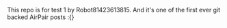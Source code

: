 This repo is for test 1 by Robot81423613815. And it's one of the first ever git backed AirPair posts :{}
